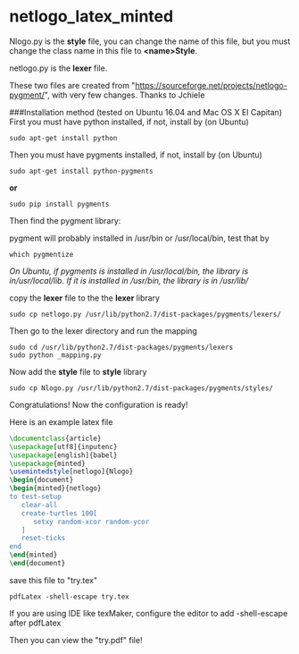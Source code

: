 # netlogo_latex_minted
Nlogo.py is the **style** file, you can change the name of this file, but you must change the class name in this file to **\<name\>Style**.

netlogo.py is the **lexer** file.

These two files are created from 
"https://sourceforge.net/projects/netlogo-pygment/", with very few changes. 
Thanks to Jchiele

###Installation method (tested on Ubuntu 16.04 and Mac OS X EI Capitan)
First you must have python installed, if not, install by (on Ubuntu)
```
sudo apt-get install python
```
Then you must have pygments installed, if not, install by (on Ubuntu)
```
sudo apt-get install python-pygments
```
**or**
```
sudo pip install pygments
```
Then find the pygment library:

pygment will probably installed in /usr/bin or /usr/local/bin, test that by
```
which pygmentize
```
_On Ubuntu, if pygments is installed in /usr/local/bin, the library is in/usr/local/lib. If it is installed in /usr/bin, the library is in /usr/lib/_

copy the **lexer** file to the the **lexer** library
```
sudo cp netlogo.py /usr/lib/python2.7/dist-packages/pygments/lexers/
```
Then go to the lexer directory and run the mapping 
```
sudo cd /usr/lib/python2.7/dist-packages/pygments/lexers
sudo python _mapping.py
```
Now add the **style** file to **style** library
```shell
sudo cp Nlogo.py /usr/lib/python2.7/dist-packages/pygments/styles/
```
Congratulations! Now the configuration is ready!

Here is an example latex file
```latex
\documentclass{article}
\usepackage[utf8]{inputenc}
\usepackage[english]{babel} 
\usepackage{minted}
\usemintedstyle[netlogo]{Nlogo}
\begin{document}
\begin{minted}{netlogo}
to test-setup
   clear-all
   create-turtles 100[
      setxy random-xcor random-ycor
   ]
   reset-ticks
end
\end{minted}
\end{document}
```
save this file to "try.tex"
```
pdfLatex -shell-escape try.tex
```
If you are using IDE like texMaker, configure the editor to add -shell-escape after pdfLatex

Then you can view the "try.pdf" file!


